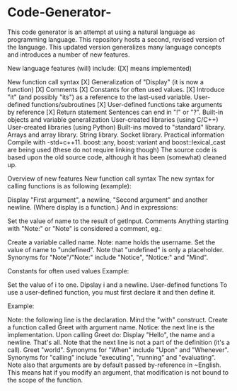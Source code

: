 # Code-Generator-
This code generator is an attempt at using a natural language as programming language. This repository hosts a second, revised version of the language. This updated version generalizes many language concepts and introduces a number of new features.


New language features (will) include: ([X] means implemented)

New function call syntax [X]
Generalization of "Display" (it is now a function) [X]
Comments [X]
Constants for often used values. [X]
Introduce "it" (and possibly "its") as a reference to the last-used variable.
User-defined functions/subroutines [X]
User-defined functions take arguments by reference [X]
Return statement
Sentences can end in "!" or "?".
Built-in objects and variable generalization
User-created libraries (using C/C++)
User-created libraries (using Python)
Built-ins moved to "standard" library.
Arrays and array library.
String library.
Socket library.
Practical information
Compile with -std=c++11.
boost::any, boost::variant and boost::lexical_cast are being used (these do not require linking though)
The source code is based upon the old source code, although it has been (somewhat) cleaned up.

Overview of new features
New function call syntax
The new syntax for calling functions is as following (example):

Display "First argument", a newline, "Second argument"
 and another newline.
(Where display is a function.) And in expressions:

Set the value of name to the result of getInput.
Comments
Anything starting with "Note:" or "Note" is considered a comment, eg.:

Create a variable called name. Note: name holds the username.
Set the value of name to "undefined". Note that "undefined" is only
 a placeholder.
Synonyms for "Note"/"Note:" include "Notice", "Notice:" and "Mind".

Constants for often used values
Example:

Set the value of i to one.
Dipslay i and a newline.
User-defined functions
To use a user-defined function, you must first declare it and then define it.

Example:

Note: the following line is the declaration. Mind the "with" construct.
Create a function called Greet with argument name.
Notice: the next line is the implementation.
Upon calling Greet do:
Display "Hello", the name and a newline.
That's all.
Note that the next line is not a part of the definition (it's a call).
Greet "world".
Synonyms for "When" include "Upon" and "Whenever". Synonyms for "calling" include "executing", "running" and "evaluating". Note also that arguments are by default passed by-reference in ~English. This means hat if you modify an argument, that modification is not bound to the scope of the function.
